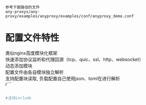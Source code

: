 ```
参考下面路径的文件
any-proxys/any-proxy/examples/anyproxy/examples/conf/anyproxy_demo.conf 
```

# 配置文件特性
类似nginx高度模块化框架  
快速添加协议监听和代理回源（tcp、quic、ssl、http、websocket）  
动态添加模块  
配置文件由各自模块独立解析   
支持配置块读取, 负载配置自己使用json、toml在进行解析  
r```
```r

#支持include





